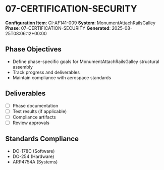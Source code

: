 # 07-CERTIFICATION-SECURITY

**Configuration Item**: CI-AF141-009
**System**: MonumentAttachRailsGalley
**Phase**: 07-CERTIFICATION-SECURITY
**Generated**: 2025-08-25T08:06:12+00:00

## Phase Objectives
- Define phase-specific goals for MonumentAttachRailsGalley structural assembly
- Track progress and deliverables
- Maintain compliance with aerospace standards

## Deliverables
- [ ] Phase documentation
- [ ] Test results (if applicable)
- [ ] Compliance artifacts
- [ ] Review approvals

## Standards Compliance
- DO-178C (Software)
- DO-254 (Hardware)
- ARP4754A (Systems)

